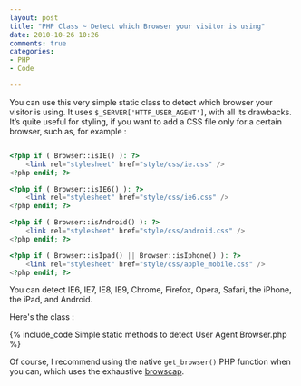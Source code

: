 ```yaml
---
layout: post
title: "PHP Class ~ Detect which Browser your visitor is using"
date: 2010-10-26 10:26
comments: true
categories:
- PHP
- Code

---
```


You can use this very simple static class to detect which browser your visitor is using.
It uses `$_SERVER['HTTP_USER_AGENT']`, with all its drawbacks.
It’s quite useful for styling, if you want to add a CSS file only for a certain browser, such as, for example :

``` php Example of use

<?php if ( Browser::isIE() ): ?>
    <link rel="stylesheet" href="style/css/ie.css" />
<?php endif; ?>

<?php if ( Browser::isIE6() ): ?>
    <link rel="stylesheet" href="style/css/ie6.css" />
<?php endif; ?>

<?php if ( Browser::isAndroid() ): ?>
    <link rel="stylesheet" href="style/css/android.css" />
<?php endif; ?>

<?php if ( Browser::isIpad() || Browser::isIphone() ): ?>
    <link rel="stylesheet" href="style/css/apple_mobile.css" />
<?php endif; ?>
```


You can detect IE6, IE7, IE8, IE9, Chrome, Firefox, Opera, Safari, the iPhone, the iPad, and Android.

<!--more-->

Here's the class :

{% include_code Simple static methods to detect User Agent Browser.php %}

Of course, I recommend using the native `get_browser()` PHP function when you can,
which uses the exhaustive [browscap](http://www.php.net/manual/en/function.get-browser.php).
